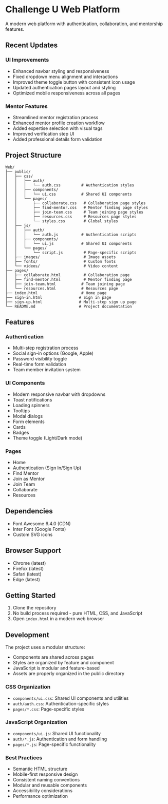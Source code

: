 # Challenge U Web Platform

A modern web platform with authentication, collaboration, and mentorship features.

## Recent Updates

### UI Improvements
- Enhanced navbar styling and responsiveness
- Fixed dropdown menu alignment and interactions
- Improved theme toggle button with consistent icon usage
- Updated authentication pages layout and styling
- Optimized mobile responsiveness across all pages

### Mentor Features
- Streamlined mentor registration process
- Enhanced mentor profile creation workflow
- Added expertise selection with visual tags
- Improved verification step UI
- Added professional details form validation

## Project Structure

```
Web/
├── public/
│   ├── css/
│   │   ├── auth/
│   │   │   └── auth.css         # Authentication styles
│   │   ├── components/
│   │   │   └── ui.css           # Shared UI components
│   │   └── pages/
│   │       ├── collaborate.css   # Collaboration page styles
│   │       ├── find-mentor.css   # Mentor finding page styles
│   │       ├── join-team.css     # Team joining page styles
│   │       ├── resources.css     # Resources page styles
│   │       └── styles.css        # Global styles
│   ├── js/
│   │   ├── auth/
│   │   │   └── auth.js          # Authentication scripts
│   │   ├── components/
│   │   │   └── ui.js            # Shared UI components
│   │   └── pages/
│   │       └── script.js         # Page-specific scripts
│   ├── images/                   # Image assets
│   ├── fonts/                    # Custom fonts
│   └── videos/                   # Video content
├── pages/
│   ├── collaborate.html          # Collaboration page
│   ├── find-mentor.html          # Mentor finding page
│   ├── join-team.html           # Team joining page
│   └── resources.html           # Resources page
├── index.html                   # Home page
├── sign-in.html                # Sign in page
├── sign-up.html                # Multi-step sign up page
└── README.md                   # Project documentation
```

## Features

### Authentication
- Multi-step registration process
- Social sign-in options (Google, Apple)
- Password visibility toggle
- Real-time form validation
- Team member invitation system

### UI Components
- Modern responsive navbar with dropdowns
- Toast notifications
- Loading spinners
- Tooltips
- Modal dialogs
- Form elements
- Cards
- Badges
- Theme toggle (Light/Dark mode)

### Pages
- Home
- Authentication (Sign In/Sign Up)
- Find Mentor
- Join as Mentor
- Join Team
- Collaborate
- Resources

## Dependencies

- Font Awesome 6.4.0 (CDN)
- Inter Font (Google Fonts)
- Custom SVG icons

## Browser Support

- Chrome (latest)
- Firefox (latest)
- Safari (latest)
- Edge (latest)

## Getting Started

1. Clone the repository
2. No build process required - pure HTML, CSS, and JavaScript
3. Open `index.html` in a modern web browser

## Development

The project uses a modular structure:
- Components are shared across pages
- Styles are organized by feature and component
- JavaScript is modular and feature-based
- Assets are properly organized in the public directory

### CSS Organization
- `components/ui.css`: Shared UI components and utilities
- `auth/auth.css`: Authentication-specific styles
- `pages/*.css`: Page-specific styles

### JavaScript Organization
- `components/ui.js`: Shared UI functionality
- `auth/*.js`: Authentication and form handling
- `pages/*.js`: Page-specific functionality

### Best Practices
- Semantic HTML structure
- Mobile-first responsive design
- Consistent naming conventions
- Modular and reusable components
- Accessibility considerations
- Performance optimization
